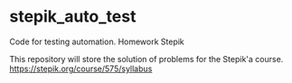 # stepik_auto_test
Code for testing automation. Homework Stepik

This repository will store the solution of problems for the Stepik'a course.
https://stepik.org/course/575/syllabus